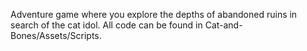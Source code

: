 Adventure game where you explore the depths of abandoned ruins in search of the cat idol. All code can be found in Cat-and-Bones/Assets/Scripts.

